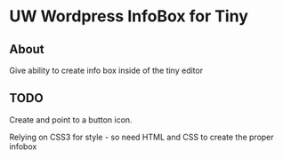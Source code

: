 # UW Wordpress InfoBox for Tiny

## About

Give ability to create info box inside of the tiny editor

## TODO

Create and point to a button icon.

Relying on CSS3 for style - so need HTML and CSS to create the proper infobox
